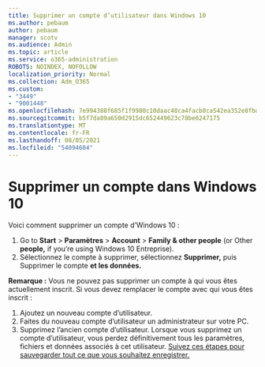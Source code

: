 ```yaml
---
title: Supprimer un compte d’utilisateur dans Windows 10
ms.author: pebaum
author: pebaum
manager: scotv
ms.audience: Admin
ms.topic: article
ms.service: o365-administration
ROBOTS: NOINDEX, NOFOLLOW
localization_priority: Normal
ms.collection: Adm_O365
ms.custom:
- "3449"
- "9001448"
ms.openlocfilehash: 7e994388f685f1f9980c10daac48ca4facb0ca542ea352e8fbd31bf451cff305
ms.sourcegitcommit: b5f7da89a650d2915dc652449623c78be6247175
ms.translationtype: MT
ms.contentlocale: fr-FR
ms.lasthandoff: 08/05/2021
ms.locfileid: "54094604"
---
```

# <a name="remove-an-account-in-windows-10"></a>Supprimer un compte dans Windows 10

Voici comment supprimer un compte d’Windows 10 :

1. Go to **Start**  >  **Paramètres**  >  **Account**  >  **Family & other people** (or Other **people,** if you’re using Windows 10 Entreprise).
2. Sélectionnez le compte à supprimer, sélectionnez **Supprimer,** puis Supprimer le compte **et les données.**
 
**Remarque :** Vous ne pouvez pas supprimer un compte à qui vous êtes actuellement inscrit.  Si vous devez remplacer le compte avec qui vous êtes inscrit :

1. Ajoutez un nouveau compte d’utilisateur.
2. Faites du nouveau compte d’utilisateur un administrateur sur votre PC.
3. Supprimez l’ancien compte d’utilisateur. Lorsque vous supprimez un compte d’utilisateur, vous perdez définitivement tous les paramètres, fichiers et données associés à cet utilisateur. [Suivez ces étapes pour sauvegarder tout ce que vous souhaitez enregistrer.](https://support.microsoft.com/help/4027408/windows-10-backup-and-restore)